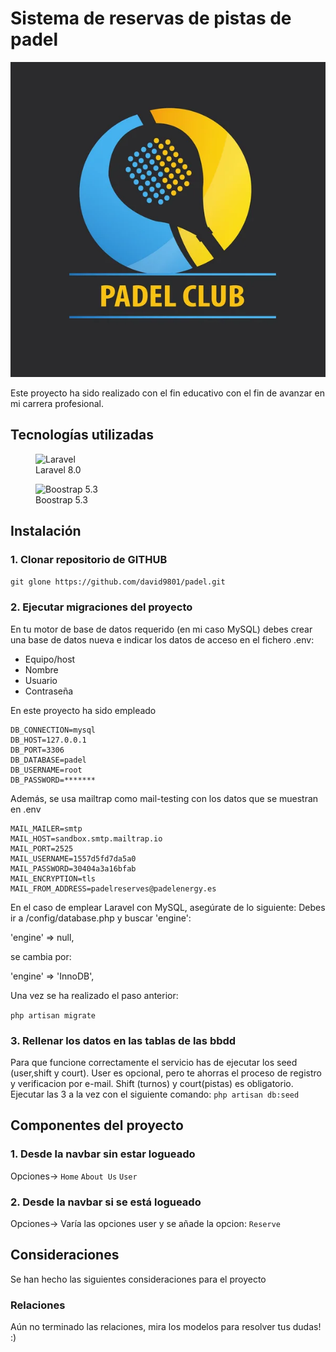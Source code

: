 # Sistema de reservas de pistas de padel

![PADEL](https://raw.githubusercontent.com/david9801//padel/master/storage/app/public/logo-padel.jpg "Reserva de pistas de padel")

Este proyecto ha sido realizado con el fin educativo con el fin de avanzar en mi carrera profesional.

## Tecnologías utilizadas

<figure>
    <img src="https://raw.githubusercontent.com/laravel/art/master/logo-lockup/5%20SVG/2%20CMYK/1%20Full%20Color/laravel-logolockup-cmyk-red.svg"
         alt="Laravel" width="300" height="100">
    <figcaption>Laravel 8.0</figcaption>
</figure>

<figure>
    <img src="https://getbootstrap.com/docs/5.3/assets/brand/bootstrap-logo-shadow.png"
         alt="Boostrap 5.3" width="200" height="150">
    <figcaption>Boostrap 5.3</figcaption>
</figure>

## Instalación

### 1. Clonar repositorio de GITHUB

`git glone https://github.com/david9801/padel.git`

### 2. Ejecutar migraciones del proyecto

En tu motor de base de datos requerido (en mi caso MySQL) debes crear una base de datos nueva e indicar los datos de acceso en el fichero .env:
- Equipo/host
- Nombre 
- Usuario 
- Contraseña 

En este proyecto ha sido empleado

```
DB_CONNECTION=mysql
DB_HOST=127.0.0.1
DB_PORT=3306
DB_DATABASE=padel
DB_USERNAME=root
DB_PASSWORD=*******
```
Además, se usa mailtrap como mail-testing con los datos que se muestran en .env
```
MAIL_MAILER=smtp
MAIL_HOST=sandbox.smtp.mailtrap.io
MAIL_PORT=2525
MAIL_USERNAME=1557d5fd7da5a0
MAIL_PASSWORD=30404a3a16bfab
MAIL_ENCRYPTION=tls
MAIL_FROM_ADDRESS=padelreserves@padelenergy.es
```

En el caso de emplear Laravel con MySQL, asegúrate de lo siguiente:
Debes ir a /config/database.php y buscar 'engine':

'engine' => null,

se cambia por:

'engine' => 'InnoDB',

Una vez se ha realizado el paso anterior:

`php artisan migrate`

### 3. Rellenar los datos en las tablas de las bbdd

Para que funcione correctamente el servicio has de ejecutar los seed (user,shift y court).
User es opcional, pero te ahorras el proceso de registro y verificacion por e-mail.
Shift (turnos) y court(pistas) es obligatorio.
Ejecutar las 3 a la vez con el siguiente comando:
`php artisan db:seed`

## Componentes del proyecto
### 1. Desde la navbar sin estar logueado
Opciones->
`Home`
`About Us`
`User`

### 2. Desde la navbar si se está logueado
Opciones-> Varía las opciones user y se añade la opcion: `Reserve`

## Consideraciones
Se han hecho las siguientes consideraciones para el proyecto
### Relaciones
Aún no terminado las relaciones, mira los modelos para resolver tus dudas! :)
